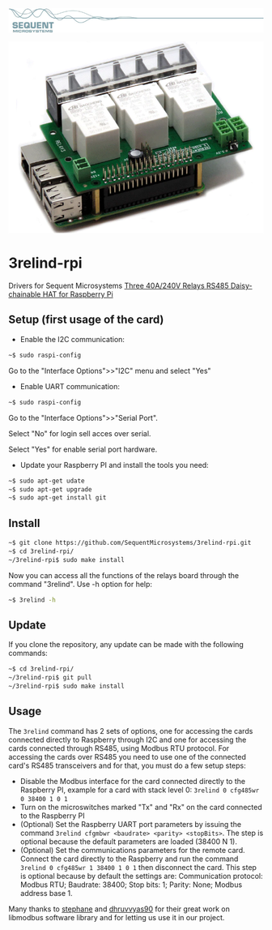 [![3relind-rpi](res/sequent.jpg)](https://sequentmicrosystems.com)

[![3relind-rpi](res/3-rel1.jpg)](https://sequentmicrosystems.com/collections/all-io-cards/products/three-40a-240v-relays-rs485-for-raspberry-pi)

# 3relind-rpi
Drivers for Sequent Microsystems [Three 40A/240V Relays RS485 Daisy-chainable HAT for Raspberry Pi](https://sequentmicrosystems.com/collections/all-io-cards/products/three-40a-240v-relays-rs485-for-raspberry-pi)

## Setup (first usage of the card)
 - Enable the I2C communication:
```bash
~$ sudo raspi-config
```
Go to the "Interface Options">>"I2C" menu and select "Yes"

 - Enable UART communication:
```bash
~$ sudo raspi-config
```
Go to the "Interface Options">>"Serial Port".

Select "No" for login sell acces over serial.

Select "Yes" for enable serial port hardware.

 - Update your Raspberry PI and install the tools you need:
 ```bash
~$ sudo apt-get udate
~$ sudo apt-get upgrade
~$ sudo apt-get install git
```

## Install
```bash
~$ git clone https://github.com/SequentMicrosystems/3relind-rpi.git
~$ cd 3relind-rpi/
~/3relind-rpi$ sudo make install
```

Now you can access all the functions of the relays board through the command "3relind". Use -h option for help:
```bash
~$ 3relind -h
```
## Update
If you clone the repository, any update can be made with the following commands:

```bash
~$ cd 3relind-rpi/  
~/3relind-rpi$ git pull
~/3relind-rpi$ sudo make install
```  
## Usage
The ```3relind``` command has 2 sets of options, one for accessing the cards connected directly to Raspberry through I2C and one for accessing the cards connected through RS485, using Modbus RTU protocol.
For accessing the cards over RS485 you need to use one of the connected card's RS485 transceivers and for that, you must do a few setup steps:
* Disable the Modbus interface for the card connected directly to the Raspberry PI, example for a card with stack level 0: ```3relind 0 cfg485wr 0 38400 1 0 1```
* Turn on the microswitches marked "Tx" and "Rx" on the card connected to the Raspberry PI
* (Optional) Set the Raspberry UART port parameters by issuing the command ```3relind cfgmbwr <baudrate> <parity> <stopBits>```. The step is optional because the default parameters are loaded (38400 N 1).
* (Optional) Set the communications parameters for the remote card. Connect the card directly to the Raspberry and run the command ```3relind 0 cfg485wr 1 38400 1 0 1``` then disconnect the card. This step is optional because by default the settings are: Communication protocol: Modbus RTU; Baudrate: 38400; Stop bits: 1; Parity: None; Modbus address base 1.


Many thanks to [stephane](https://github.com/stephane/libmodbus) and [dhruvvyas90](https://github.com/dhruvvyas90/libmodbus) for their great work on libmodbus software library and for letting us use it in our project.
